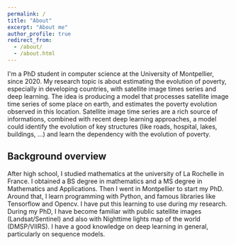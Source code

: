 ```yaml
---
permalink: /
title: "About"
excerpt: "About me"
author_profile: true
redirect_from: 
  - /about/
  - /about.html
---
```


I'm a PhD student in computer science at the University of Montpellier, since 2020. 
My research topic is about estimating the evolution of poverty, especially in developing countries, with satellite image times series and deep learning. 
The idea is producing a model that processes satellite image time series of some place on earth, and estimates the poverty evolution observed in this location.
Satellite image time series are a rich source of informations, combined with recent deep learning approaches, a model could identify the evolution of key structures (like roads, hospital, lakes, buildings, ...) and learn the dependency with the evolution of poverty.


## Background overview

After high school, I studied mathematics at the university of La Rochelle in France. I obtained a BS degree in mathematics and a MS degree in Mathematics and Applications. Then I went in Montpellier to start my PhD.
Around that, I learn programming with Python, and famous libraries like Tensorflow and Opencv. I have put this learning to use during my research. 
During my PhD, I have become familiar with public satellite images (Landsat/Sentinel) and also with Nighttime lights map of the world (DMSP/VIIRS). I have a good knowledge on deep learning in general, particularly on sequence models.


<!--

## Some facts

I like having discussion with interesting people, and sometime with boring people as anyone has something to teach me, even if it's boring. -->

<!-- 
I like to play guitar, a good hike and taking the train. But not everything at the same time.

If you are thinking, looking at this wep page, that I should know a bit of web development, you should forget this idea. I know nothing about it, I just forked [this page](https://github.com/academicpages/academicpages.github.io) and replaced some stuff.

-->

<!--My objective is to learn as much as I can -->
